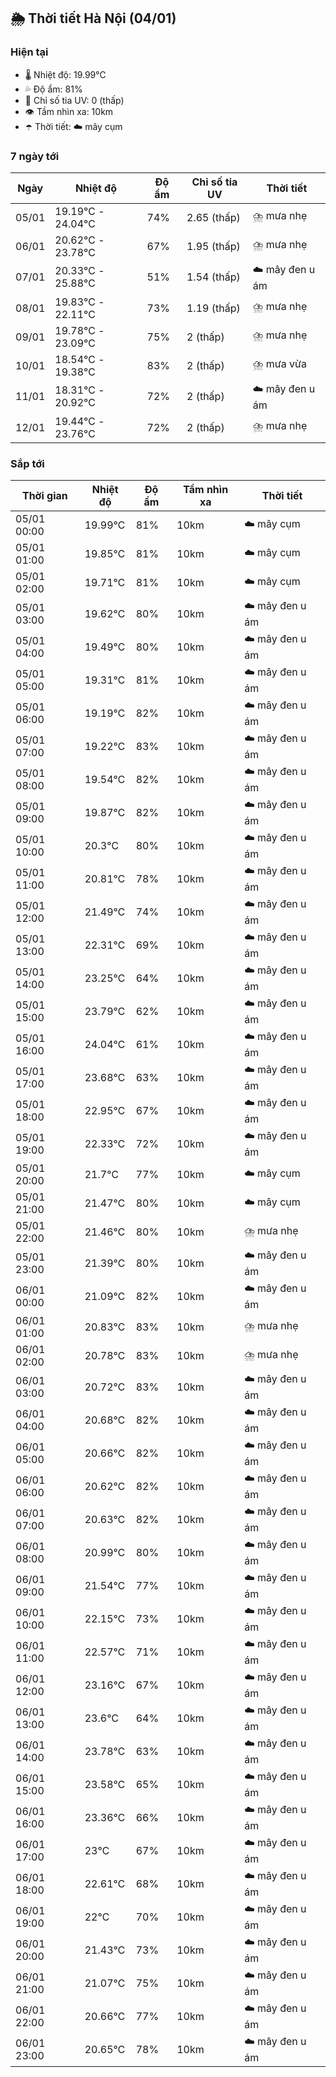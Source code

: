 ## 🌦️ Thời tiết Hà Nội (04/01)

### Hiện tại

- 🌡️ Nhiệt độ: 19.99℃
- 💦 Độ ẩm: 81%
- 🌟 Chỉ số tia UV: 0 (thấp)
- 👁️ Tầm nhìn xa: 10km
- ☂️ Thời tiết: ☁️ mây cụm

### 7 ngày tới

| Ngày | Nhiệt độ | Độ ẩm | Chỉ số tia UV | Thời tiết |
| --- | --- | --- | --- | --- |
| 05/01 | 19.19℃ - 24.04℃ | 74% | 2.65 (thấp) | ⛈️ mưa nhẹ |
| 06/01 | 20.62℃ - 23.78℃ | 67% | 1.95 (thấp) | ⛈️ mưa nhẹ |
| 07/01 | 20.33℃ - 25.88℃ | 51% | 1.54 (thấp) | ☁️ mây đen u ám |
| 08/01 | 19.83℃ - 22.11℃ | 73% | 1.19 (thấp) | ⛈️ mưa nhẹ |
| 09/01 | 19.78℃ - 23.09℃ | 75% | 2 (thấp) | ⛈️ mưa nhẹ |
| 10/01 | 18.54℃ - 19.38℃ | 83% | 2 (thấp) | ⛈️ mưa vừa |
| 11/01 | 18.31℃ - 20.92℃ | 72% | 2 (thấp) | ☁️ mây đen u ám |
| 12/01 | 19.44℃ - 23.76℃ | 72% | 2 (thấp) | ⛈️ mưa nhẹ |

### Sắp tới

| Thời gian | Nhiệt độ | Độ ẩm | Tầm nhìn xa | Thời tiết |
| --- | --- | --- | --- | --- |
| 05/01 00:00 | 19.99℃ | 81% | 10km | ☁️ mây cụm |
| 05/01 01:00 | 19.85℃ | 81% | 10km | ☁️ mây cụm |
| 05/01 02:00 | 19.71℃ | 81% | 10km | ☁️ mây cụm |
| 05/01 03:00 | 19.62℃ | 80% | 10km | ☁️ mây đen u ám |
| 05/01 04:00 | 19.49℃ | 80% | 10km | ☁️ mây đen u ám |
| 05/01 05:00 | 19.31℃ | 81% | 10km | ☁️ mây đen u ám |
| 05/01 06:00 | 19.19℃ | 82% | 10km | ☁️ mây đen u ám |
| 05/01 07:00 | 19.22℃ | 83% | 10km | ☁️ mây đen u ám |
| 05/01 08:00 | 19.54℃ | 82% | 10km | ☁️ mây đen u ám |
| 05/01 09:00 | 19.87℃ | 82% | 10km | ☁️ mây đen u ám |
| 05/01 10:00 | 20.3℃ | 80% | 10km | ☁️ mây đen u ám |
| 05/01 11:00 | 20.81℃ | 78% | 10km | ☁️ mây đen u ám |
| 05/01 12:00 | 21.49℃ | 74% | 10km | ☁️ mây đen u ám |
| 05/01 13:00 | 22.31℃ | 69% | 10km | ☁️ mây đen u ám |
| 05/01 14:00 | 23.25℃ | 64% | 10km | ☁️ mây đen u ám |
| 05/01 15:00 | 23.79℃ | 62% | 10km | ☁️ mây đen u ám |
| 05/01 16:00 | 24.04℃ | 61% | 10km | ☁️ mây đen u ám |
| 05/01 17:00 | 23.68℃ | 63% | 10km | ☁️ mây đen u ám |
| 05/01 18:00 | 22.95℃ | 67% | 10km | ☁️ mây đen u ám |
| 05/01 19:00 | 22.33℃ | 72% | 10km | ☁️ mây đen u ám |
| 05/01 20:00 | 21.7℃ | 77% | 10km | ☁️ mây cụm |
| 05/01 21:00 | 21.47℃ | 80% | 10km | ☁️ mây cụm |
| 05/01 22:00 | 21.46℃ | 80% | 10km | ⛈️ mưa nhẹ |
| 05/01 23:00 | 21.39℃ | 80% | 10km | ☁️ mây đen u ám |
| 06/01 00:00 | 21.09℃ | 82% | 10km | ☁️ mây đen u ám |
| 06/01 01:00 | 20.83℃ | 83% | 10km | ⛈️ mưa nhẹ |
| 06/01 02:00 | 20.78℃ | 83% | 10km | ⛈️ mưa nhẹ |
| 06/01 03:00 | 20.72℃ | 83% | 10km | ☁️ mây đen u ám |
| 06/01 04:00 | 20.68℃ | 82% | 10km | ☁️ mây đen u ám |
| 06/01 05:00 | 20.66℃ | 82% | 10km | ☁️ mây đen u ám |
| 06/01 06:00 | 20.62℃ | 82% | 10km | ☁️ mây đen u ám |
| 06/01 07:00 | 20.63℃ | 82% | 10km | ☁️ mây đen u ám |
| 06/01 08:00 | 20.99℃ | 80% | 10km | ☁️ mây đen u ám |
| 06/01 09:00 | 21.54℃ | 77% | 10km | ☁️ mây đen u ám |
| 06/01 10:00 | 22.15℃ | 73% | 10km | ☁️ mây đen u ám |
| 06/01 11:00 | 22.57℃ | 71% | 10km | ☁️ mây đen u ám |
| 06/01 12:00 | 23.16℃ | 67% | 10km | ☁️ mây đen u ám |
| 06/01 13:00 | 23.6℃ | 64% | 10km | ☁️ mây đen u ám |
| 06/01 14:00 | 23.78℃ | 63% | 10km | ☁️ mây đen u ám |
| 06/01 15:00 | 23.58℃ | 65% | 10km | ☁️ mây đen u ám |
| 06/01 16:00 | 23.36℃ | 66% | 10km | ☁️ mây đen u ám |
| 06/01 17:00 | 23℃ | 67% | 10km | ☁️ mây đen u ám |
| 06/01 18:00 | 22.61℃ | 68% | 10km | ☁️ mây đen u ám |
| 06/01 19:00 | 22℃ | 70% | 10km | ☁️ mây đen u ám |
| 06/01 20:00 | 21.43℃ | 73% | 10km | ☁️ mây đen u ám |
| 06/01 21:00 | 21.07℃ | 75% | 10km | ☁️ mây đen u ám |
| 06/01 22:00 | 20.66℃ | 77% | 10km | ☁️ mây đen u ám |
| 06/01 23:00 | 20.65℃ | 78% | 10km | ☁️ mây đen u ám |
